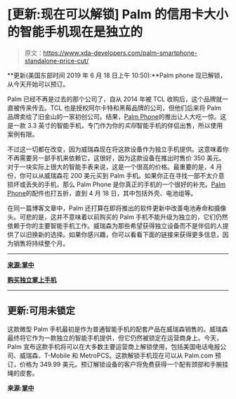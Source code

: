 # [更新:现在可以解锁] Palm 的信用卡大小的智能手机现在是独立的

> 原文：<https://www.xda-developers.com/palm-smartphone-standalone-price-cut/>

**更新(美国东部时间 2019 年 6 月 18 日上午 10:50):**Palm phone 现已解锁，从今天开始可以预订。

Palm 已经不再是过去的那个公司了，自从 2014 年被 TCL 收购后，这个品牌就一直被传来传去。TCL 也是授权阿尔卡特和黑莓品牌的公司，但他们后来将 Palm 品牌卖给了旧金山的一家初创公司。结果，[Palm Phone](https://www.xda-developers.com/palm-phone-android-verizon-exclusive/)的推出让人大吃一惊。这是一款 3.3 英寸的智能手机，专门作为你的*实际*智能手机的伴侣出售，所以使用案例有限。

不过这一切都在改变，因为威瑞森现在将这款设备作为独立手机提供。这意味着你不再需要另一部手机来依赖它，这很好，因为这款设备在推出时售价 350 美元。对于一块实际上很大的智能手表来说，这是一个很高的价格。最重要的是，4 月份，你可以从威瑞森花 200 美元买到 Palm 手机。如果你正在寻找一部不太介意损坏或丢失的手机，那么 Palm Phone 是你真正的手机的一个很好的补充。[Palm Phone](https://www.verizonwireless.com/products/sale/)的配件也打五折，直到 4 月 18 日，其中包括外壳、电池组等。

在同一篇博客文章中，Palm 还打算在即将推出的软件更新中改善电池寿命和摄像头。可悲的是，这并不意味着以前购买的 Palm 手机不能升级为独立的，它们仍然依赖于你的主要智能手机工作。威瑞森为那些希望获得独立设备而不是伴侣的人提供了以旧换新的选择。如果你感兴趣，你可以看看下面的链接来获得更多信息，因为销售将持续整个月。

* * *

[**来源:掌中**](https://www.palm.com/blog/calling-all-digital-minimalists-palm-is-now-available-as-a-standalone-smartphone)

[**购买独立掌上手机**](https://www.verizonwireless.com/smartphones/palm-phone/)

* * *

## 更新:可用未锁定

这款微型 Palm 手机最初是作为普通智能手机的配套产品在威瑞森销售的。威瑞森最终将它作为一款独立的智能手机提供，但它仍然被锁定在运营商身上。今天，Palm 宣布这款手机将可以在大多数主要运营商上解锁使用，包括美国电话电报公司、威瑞森、T-Mobile 和 MetroPCS。这款解锁手机现在可以从 Palm.com 预订，价格为 349.99 美元。预订解锁设备的客户将免费获得一个配有颈部和手腕挂绳的皮套。

**来源:[掌中](https://www.palm.com/post/announcing-palm-unlocked-your-palm-your-carrier-your-way)**